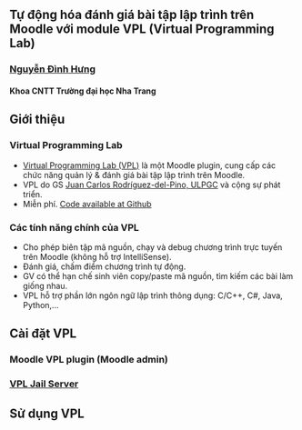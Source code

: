 ## Tự động hóa đánh giá bài tập lập trình trên Moodle với module VPL (Virtual Programming Lab) 

### [Nguyễn Đình Hưng](nd-hung.github.io)
#### Khoa CNTT Trường đại học Nha Trang

## Giới thiệu
### Virtual Programming Lab
- [Virtual Programming Lab (VPL)](https://vpl.dis.ulpgc.es/) là một Moodle plugin, cung cấp các chức năng quản lý & đánh giá bài tập lập trình trên Moodle.
- VPL do GS [Juan Carlos Rodríguez-del-Pino, ULPGC](https://www.dis.ulpgc.es/profesorado/ficha.asp?id=51) và cộng sự phát triển.
- Miễn phí. [Code available at Github](https://github.com/jcrodriguez-dis/moodle-mod_vpl)

### Các tính năng chính của VPL
- Cho phép biên tập mã nguồn, chạy và debug chương trình trực tuyến trên Moodle (không hỗ trợ IntelliSense).
- Đánh giá, chấm điểm chương trình tự động.
- GV có thể hạn chế sinh viên copy/paste mã nguồn, tìm kiếm các bài làm giống nhau.
- VPL hỗ trợ phần lớn ngôn ngữ lập trình thông dụng: C/C++, C#, Java, Python,... 

## Cài đặt VPL 
### Moodle VPL plugin (Moodle admin)
### <a href="docs/install_vpl_jail_server.md">VPL Jail Server</a>


## Sử dụng VPL
